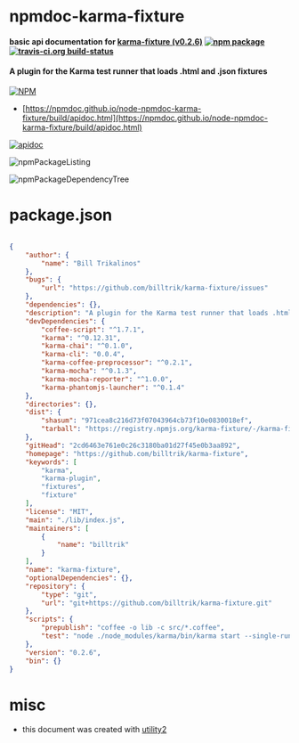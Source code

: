 # npmdoc-karma-fixture

#### basic api documentation for  [karma-fixture (v0.2.6)](https://github.com/billtrik/karma-fixture)  [![npm package](https://img.shields.io/npm/v/npmdoc-karma-fixture.svg?style=flat-square)](https://www.npmjs.org/package/npmdoc-karma-fixture) [![travis-ci.org build-status](https://api.travis-ci.org/npmdoc/node-npmdoc-karma-fixture.svg)](https://travis-ci.org/npmdoc/node-npmdoc-karma-fixture)

#### A plugin for the Karma test runner that loads .html and .json fixtures

[![NPM](https://nodei.co/npm/karma-fixture.png?downloads=true&downloadRank=true&stars=true)](https://www.npmjs.com/package/karma-fixture)

- [https://npmdoc.github.io/node-npmdoc-karma-fixture/build/apidoc.html](https://npmdoc.github.io/node-npmdoc-karma-fixture/build/apidoc.html)

[![apidoc](https://npmdoc.github.io/node-npmdoc-karma-fixture/build/screenCapture.buildCi.browser.%252Ftmp%252Fbuild%252Fapidoc.html.png)](https://npmdoc.github.io/node-npmdoc-karma-fixture/build/apidoc.html)

![npmPackageListing](https://npmdoc.github.io/node-npmdoc-karma-fixture/build/screenCapture.npmPackageListing.svg)

![npmPackageDependencyTree](https://npmdoc.github.io/node-npmdoc-karma-fixture/build/screenCapture.npmPackageDependencyTree.svg)



# package.json

```json

{
    "author": {
        "name": "Bill Trikalinos"
    },
    "bugs": {
        "url": "https://github.com/billtrik/karma-fixture/issues"
    },
    "dependencies": {},
    "description": "A plugin for the Karma test runner that loads .html and .json fixtures",
    "devDependencies": {
        "coffee-script": "^1.7.1",
        "karma": "^0.12.31",
        "karma-chai": "^0.1.0",
        "karma-cli": "0.0.4",
        "karma-coffee-preprocessor": "^0.2.1",
        "karma-mocha": "^0.1.3",
        "karma-mocha-reporter": "^1.0.0",
        "karma-phantomjs-launcher": "^0.1.4"
    },
    "directories": {},
    "dist": {
        "shasum": "971cea8c216d73f07043964cb73f10e0830018ef",
        "tarball": "https://registry.npmjs.org/karma-fixture/-/karma-fixture-0.2.6.tgz"
    },
    "gitHead": "2cd6463e761e0c26c3180ba01d27f45e0b3aa892",
    "homepage": "https://github.com/billtrik/karma-fixture",
    "keywords": [
        "karma",
        "karma-plugin",
        "fixtures",
        "fixture"
    ],
    "license": "MIT",
    "main": "./lib/index.js",
    "maintainers": [
        {
            "name": "billtrik"
        }
    ],
    "name": "karma-fixture",
    "optionalDependencies": {},
    "repository": {
        "type": "git",
        "url": "git+https://github.com/billtrik/karma-fixture.git"
    },
    "scripts": {
        "prepublish": "coffee -o lib -c src/*.coffee",
        "test": "node ./node_modules/karma/bin/karma start --single-run"
    },
    "version": "0.2.6",
    "bin": {}
}
```



# misc
- this document was created with [utility2](https://github.com/kaizhu256/node-utility2)
